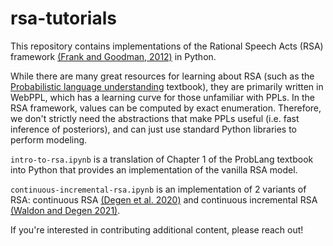 # rsa-tutorials

This repository contains implementations of the Rational Speech Acts (RSA) framework [(Frank and Goodman, 2012)](http://langcog.stanford.edu/papers_new/frank-2012-science.pdf)
in Python.

While there are many great resources for learning about RSA (such as the [Probabilistic language understanding](www.problang.org) textbook), they are primarily written in WebPPL, 
which has a learning curve for those unfamiliar with PPLs. 
In the RSA framework, values can be computed by exact enumeration. Therefore, we don't strictly need the abstractions that make PPLs useful
(i.e. fast inference of posteriors), and can just use standard Python libraries to perform modeling.

`intro-to-rsa.ipynb` is a translation of Chapter 1 of the ProbLang textbook into Python that provides an implementation of the vanilla RSA model.

`continuous-incremental-rsa.ipynb` is an implementation of 2 variants of RSA: continuous RSA [(Degen et al. 2020)](http://alpslab.stanford.edu/papers/2020_DegenEtAl.pdf) 
and continuous incremental RSA [(Waldon and Degen 2021)](https://aclanthology.org/2021.scil-1.19.pdf).

If you're interested in contributing additional content, please reach out!
